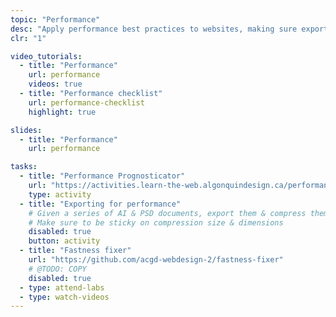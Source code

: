 ```yaml
---
topic: "Performance"
desc: "Apply performance best practices to websites, making sure exported graphics aren’t a detriment to user experience."
clr: "1"

video_tutorials:
  - title: "Performance"
    url: performance
    videos: true
  - title: "Performance checklist"
    url: performance-checklist
    highlight: true

slides:
  - title: "Performance"
    url: performance

tasks:
  - title: "Performance Prognosticator"
    url: "https://activities.learn-the-web.algonquindesign.ca/performance-prognosticator/"
    type: activity
  - title: "Exporting for performance"
    # Given a series of AI & PSD documents, export them & compress them properly
    # Make sure to be sticky on compression size & dimensions
    disabled: true
    button: activity
  - title: "Fastness fixer"
    url: "https://github.com/acgd-webdesign-2/fastness-fixer"
    # @TODO: COPY
    disabled: true
  - type: attend-labs
  - type: watch-videos
---
```

